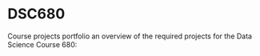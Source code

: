 # DSC680
Course projects portfolio
an overview of the required projects for the Data Science Course 680:
